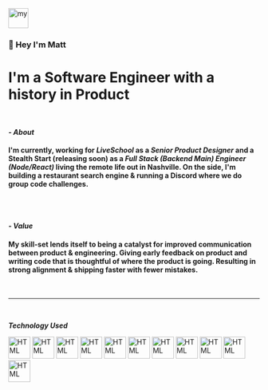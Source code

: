 <img  src=https://gist.githubusercontent.com/MatthewVaccaro/54b5897f74a0d4ea56163a8c63d2c734/raw/b1b1ef9e35a4b7a35107a99658d320e0a359fe2b/georgeCady.svg height=40 alt=my dogs Cady and George>


### 🤙 Hey I'm Matt

# I'm a Software Engineer with a history in Product

<br />

**_- About_**

#### I'm currently, working for **_LiveSchool_** as a **_Senior Product Designer_** and a Stealth Start (releasing soon) as a **_Full Stack (Backend Main) Engineer (Node/React)_** living the remote life out in Nashville. On the side, I'm building a restaurant search engine & running a Discord where we do group code challenges.

<br />
<br />

**_- Value_**

#### My skill-set lends itself to being a catalyst for improved communication between product & engineering. Giving early feedback on product and writing code that is thoughtful of where the product is going. Resulting in strong alignment & shipping faster with fewer mistakes.

<br />

---

<br />

**_Technology Used_**

<img src=https://gist.githubusercontent.com/MatthewVaccaro/9edd1a31f8f7998e93ed68e0430e2e13/raw/462db2e031e3761ae23c193b2fa70ce960002048/jsIcon.svg   height=44px alt="HTML"/> <img src=https://gist.githubusercontent.com/MatthewVaccaro/d374d4328afc70a5040acdb12d97108c/raw/1d6b8f8b3688eec2cc4bc1c89569bca6da7b6e7c/framerIcon.svg height=44px alt="HTML"/>
<img src=https://gist.githubusercontent.com/MatthewVaccaro/d374d4328afc70a5040acdb12d97108c/raw/1d6b8f8b3688eec2cc4bc1c89569bca6da7b6e7c/expressIcon.svg   height=44px alt="HTML"/>
<img src=https://gist.githubusercontent.com/MatthewVaccaro/d374d4328afc70a5040acdb12d97108c/raw/1d6b8f8b3688eec2cc4bc1c89569bca6da7b6e7c/knexIcon.svg   height=44px alt="HTML"/>
<img src=https://gist.githubusercontent.com/MatthewVaccaro/d374d4328afc70a5040acdb12d97108c/raw/1d6b8f8b3688eec2cc4bc1c89569bca6da7b6e7c/nodeIcon.svg   height=44px alt="HTML"/>
<img src=https://gist.githubusercontent.com/MatthewVaccaro/d374d4328afc70a5040acdb12d97108c/raw/1d6b8f8b3688eec2cc4bc1c89569bca6da7b6e7c/pgsqlIcon.svg   height=44px alt="HTML"/>
<img src=https://gist.githubusercontent.com/MatthewVaccaro/d374d4328afc70a5040acdb12d97108c/raw/1d6b8f8b3688eec2cc4bc1c89569bca6da7b6e7c/pupIcon.svg   height=44px alt="HTML"/>
<img src=https://gist.githubusercontent.com/MatthewVaccaro/d374d4328afc70a5040acdb12d97108c/raw/1d6b8f8b3688eec2cc4bc1c89569bca6da7b6e7c/pythonIcon.svg   height=44px alt="HTML"/>
<img src=https://gist.githubusercontent.com/MatthewVaccaro/d374d4328afc70a5040acdb12d97108c/raw/1d6b8f8b3688eec2cc4bc1c89569bca6da7b6e7c/reactIcon.svg   height=44px alt="HTML"/>
<img src=https://gist.githubusercontent.com/MatthewVaccaro/d374d4328afc70a5040acdb12d97108c/raw/1d6b8f8b3688eec2cc4bc1c89569bca6da7b6e7c/reduxIcon.svg   height=44px alt="HTML"/>
<img src=https://gist.githubusercontent.com/MatthewVaccaro/d374d4328afc70a5040acdb12d97108c/raw/1d6b8f8b3688eec2cc4bc1c89569bca6da7b6e7c/framerIcon.svg height=44px alt="HTML"/>
